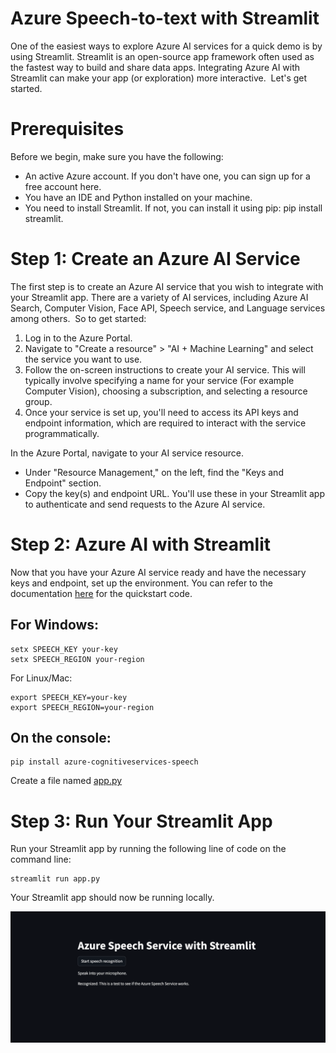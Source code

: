 # Azure Speech-to-text with Streamlit

One of the easiest ways to explore Azure AI services for a quick demo is by using Streamlit. Streamlit is an open-source app framework often used as the fastest way to build and share data apps. Integrating Azure AI with Streamlit can make your app (or exploration) more interactive. 
Let's get started. 

# Prerequisites
Before we begin, make sure you have the following:
- An active Azure account. If you don't have one, you can sign up for a free account here.
- You have an IDE and Python installed on your machine.
- You need to install Streamlit. If not, you can install it using pip: pip install streamlit.

# Step 1: Create an Azure AI Service
The first step is to create an Azure AI service that you wish to integrate with your Streamlit app. There are a variety of AI services, including Azure AI Search, Computer Vision, Face API, Speech service, and Language services among others. 
So to get started: 
1. Log in to the Azure Portal.
2. Navigate to "Create a resource" > "AI + Machine Learning" and select the service you want to use. 
3. Follow the on-screen instructions to create your AI service. This will typically involve specifying a name for your service (For example Computer Vision), choosing a subscription, and selecting a resource group.
4. Once your service is set up, you'll need to access its API keys and endpoint information, which are required to interact with the service programmatically.

In the Azure Portal, navigate to your AI service resource.
- Under "Resource Management," on the left, find the "Keys and Endpoint" section.
- Copy the key(s) and endpoint URL. You'll use these in your Streamlit app to authenticate and send requests to the Azure AI service.

# Step 2: Azure AI with Streamlit
Now that you have your Azure AI service ready and have the necessary keys and endpoint, set up the environment. You can refer to the documentation [here](https://learn.microsoft.com/en-us/azure/ai-services/speech-service/get-started-speech-to-text?tabs=linux%2Cterminal&pivots=programming-language-python) for the quickstart code.  
## For Windows:
```
setx SPEECH_KEY your-key
setx SPEECH_REGION your-region
```
For Linux/Mac: 
```
export SPEECH_KEY=your-key
export SPEECH_REGION=your-region
```
## On the console: 
```
pip install azure-cognitiveservices-speech
```
Create a file named [app.py]()

# Step 3: Run Your Streamlit App
Run your Streamlit app by running the following line of code on the command line:

```
streamlit run app.py
```
Your Streamlit app should now be running locally.

![speech to text demo](https://raw.githubusercontent.com/blessinvarkey/azure-speech-to-text-with-streamlit/main/speech%20to%20text%20demo.png)
